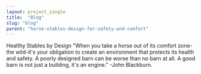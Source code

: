 ```yaml
---
layout: project_single
title:  "Blog"
slug: "blog"
parent: "horse-stables-design-for-safety-and-comfort"
---
```

Healthy Stables by Design "When you take a horse out of its comfort zone- the wild-it's your obligation to create an environment  that protects its health and safety. A poorly designed barn can be worse than no barn at all. A good barn is not just a building, it's an engine." -John Blackburn.